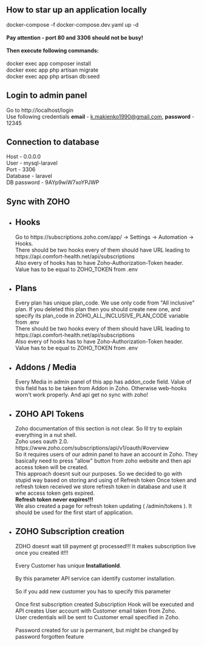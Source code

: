## How to star up an application locally
docker-compose -f docker-compose.dev.yaml up -d </br></br>
**Pay attention - port 80 and 3306 should not be busy!**</br></br>
<b>Then execute following commands:</b></br></br>
docker exec app composer install</br>
docker exec app php artisan migrate</br>
docker exec app php artisan db:seed</br>
## Login to admin panel
Go to http://localhost/login </br>
Use following credentials 
**email** - k.makienko1990@gmail.com, **password** - 12345
## Connection to database 
Host - 0.0.0.0</br>
User - mysql-laravel</br>
Port  - 3306</br>
Database - laravel</br>
DB password - 9AYp9wiW7xoYPJWP

## Sync with ZOHO
<ul>
    <li>
        <h2>Hooks</h2>
        <p>
            Go to https://subscriptions.zoho.com/app/ -> Settings -> Automation  ->  Hooks. </br>
            There should be two hooks every of them should have URL leading to https://api.comfort-health.net/api/subscriptions </br>
            Also every of hooks has to have Zoho-Authorization-Token header. Value has to be equal to ZOHO_TOKEN from .env
        </p>
    </li>
    <li>
        <h2>Plans</h2>
        <p>
            Every plan has unique plan_code. We use only code from "All inclusive" plan.
            If you deleted this plan then you should create new one, and specify  its plan_code in ZOHO_ALL_INCLUSIVE_PLAN_CODE variable from .env</br>
            There should be two hooks every of them should have URL leading to https://api.comfort-health.net/api/subscriptions </br>
            Also every of hooks has to have Zoho-Authorization-Token header. Value has to be equal to ZOHO_TOKEN from .env
        </p>
    </li>
    <li>
        <h2>Addons / Media</h2>
        <p>
            Every Media in admin panel of this app has addon_code field. Value of this field has to be taken from Addon in Zoho.
            Otherwise web-hooks worn't work properly. And api get no sync with zoho!
        </p>
    </li>
     <li>
        <h2>ZOHO API Tokens</h2>
        <p>
            Zoho documentation of this section is not clear. So Ill try to explain everything in a nut shell.  </br>
            Zoho uses  oauth 2.0. https://www.zoho.com/subscriptions/api/v1/oauth/#overview </br>
            So it requires users of our admin panel to have an account in Zoho. They basically need to press "allow" button from zoho website and then api access token will be created.  </br>
            This approach doesnt suit our purposes. So we decided to go with stupid way based on storing and using of Refresh token
            Once token and refresh token received we store refresh token in database and use it whe access token gets expired. </br>
            <b>Refresh token never expires!!!</b> </br>
            We also created a page for refresh token updating ( /admin/tokens ). It should be used for the first start of application. </br>
        </p>
    </li>
 <li>
        <h2>ZOHO Subscription creation</h2>
        <p>
            ZOHO doesnt wait till payment gt processed!!! It makes subscription live once you created it!!! </br> </br>
            Every Customer has unique <b>InstallationId</b>. </br></br>
            By this parameter API service can identify customer installation. </br></br>
            So if you add new customer you has to specify this parameter </br></br>
            Once first subscription created Subscription Hook will be executed and API creates User account with Customer email taken from Zoho. </br>
            User credentials will be sent to Customer email specified in Zoho.</br>
            </br>
             Password created for usr is permanent, but might be changed by password forgotten feature
        </p>
    </li>
</ul>